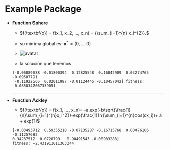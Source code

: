  Example Package
 =====================================




* **Function Sphere**
    - $f(\textbf{x}) = f(x_1, x_2, ..., x_n) = {\sum_{i=1}^{n} x_i^{2}}.$
   
    - su minima global es:
    $\textbf{x}^{\ast} = (0, …, 0)$
   
    - ![avatar](http://benchmarkfcns.xyz/benchmarkfcns/plots/spherefcn.png)
    
    - la solucion que tenemos 
    ```
    [-0.06889688 -0.01800394  0.12825548  0.16842909  0.03274765 -0.09587791
     -0.11922565  0.02011987 -0.01124445 -0.10457042] fitness: -0.0858347067339051
    ```
   
   -----------------------
 * **Function Ackley**
    - $f(\textbf{x}) = f(x_1, ..., x_n)= -a.exp(-b\sqrt{\frac{1}{n}\sum_{i=1}^{n}x_i^2})-exp(\frac{1}{n}\sum_{i=1}^{n}cos(cx_i))+ a + exp(1)$
    
    ```
   [-0.03493712  0.59355218 -0.07135287 -0.16715768  0.00476106 -0.11257682
    0.34237512  0.0728799   0.90491543 -0.08983283] 
    fitness: -2.431911011363344
    ```